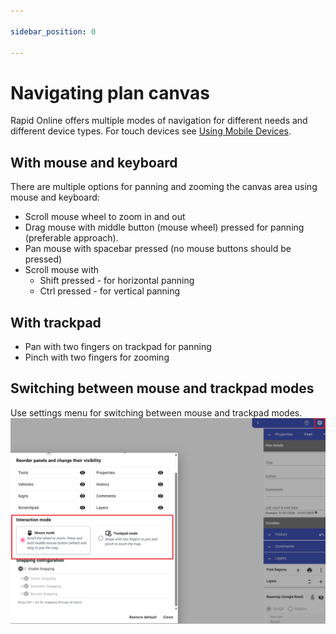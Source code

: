 ```yaml
---

sidebar_position: 0

---
```


# Navigating plan canvas

Rapid Online offers multiple modes of navigation for different needs and different device types. For touch devices see [Using Mobile Devices](../using-mobile-devices/using-mobile-devices.md).

## With mouse and keyboard

There are multiple options for panning and zooming the canvas area using mouse and keyboard:

- Scroll mouse wheel to zoom in and out
- Drag mouse with middle button (mouse wheel) pressed for panning (preferable approach).
- Pan mouse with spacebar pressed (no mouse buttons should be pressed)
- Scroll mouse with
  - Shift pressed - for horizontal panning
  - Ctrl pressed - for vertical panning

## With trackpad

- Pan with two fingers on trackpad for panning
- Pinch with two fingers for zooming

## Switching between mouse and trackpad modes

Use settings menu for switching between mouse and trackpad modes.
![context menu](./assets/settings-panel-interaction-mode.png)
